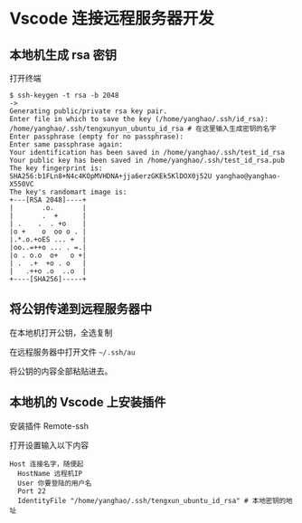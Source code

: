 # Vscode 连接远程服务器开发

## 本地机生成 rsa 密钥

打开终端

```shell
$ ssh-keygen -t rsa -b 2048
->
Generating public/private rsa key pair.
Enter file in which to save the key (/home/yanghao/.ssh/id_rsa): /home/yanghao/.ssh/tengxunyun_ubuntu_id_rsa # 在这里输入生成密钥的名字
Enter passphrase (empty for no passphrase): 
Enter same passphrase again: 
Your identification has been saved in /home/yanghao/.ssh/test_id_rsa
Your public key has been saved in /home/yanghao/.ssh/test_id_rsa.pub
The key fingerprint is:
SHA256:b1FLn8+N4c4KOpMVHDNA+jja6erzGKEk5KlDOX0j52U yanghao@yanghao-X550VC
The key's randomart image is:
+---[RSA 2048]----+
|       .o.       |
|       .  +      |
| .    .  . +o    |
|o +    o  oo o . |
|.*.o.+oES ... +  |
|oo..=++o ... . =.|
|o . o.o  o+   o +|
| .  .+  +o . o   |
|   .++o .o  ..o  |
+----[SHA256]-----+

```

## 将公钥传递到远程服务器中

在本地机打开公钥，全选复制

在远程服务器中打开文件 `~/.ssh/au`

将公钥的内容全部粘贴进去。

## 本地机的 Vscode 上安装插件

安装插件 Remote-ssh

打开设置输入以下内容

```
Host 连接名字，随便起
  HostName 远程机IP
  User 你要登陆的用户名
  Port 22
  IdentityFile "/home/yanghao/.ssh/tengxun_ubuntu_id_rsa" # 本地密钥的地址
```

